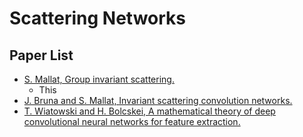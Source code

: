 # Scattering Networks

## Paper List

- [S. Mallat, Group invariant scattering.](https://www.di.ens.fr/~mallat/papiers/ScatCPAM.pdf) 
  - This
- [J. Bruna and S. Mallat, Invariant scattering convolution networks.](https://www.di.ens.fr/~mallat/papiers/Bruna-Mallat-Pami-Scat.pdf)
- [T. Wiatowski and H. Bolcskei, A mathematical theory of deep convolutional neural networks for feature extraction.](https://arxiv.org/abs/1512.06293)

